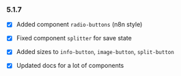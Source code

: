 ### 5.1.7

+ [x] Added component `radio-buttons` (n8n style)
+ [x] Fixed component `splitter` for save state 
+ [x] Added sizes to `info-button`, `image-button`, `split-button`
+ [x] Updated docs for a lot of components


